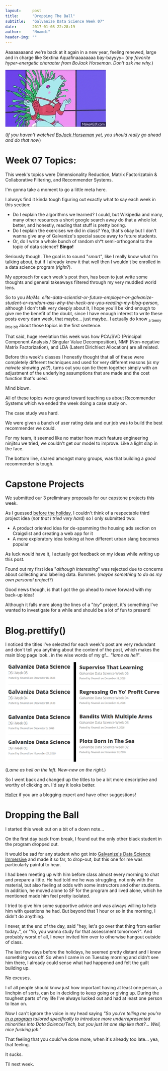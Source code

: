 ```yaml
---
layout:     post
title:      "Dropping The Ball"
subtitle:   "Galvanize Data Science Week 07"
date:       2017-01-08 22:28:19
author:     "Nnamdi"
header-img: ""
---
```


Aaaaaaaaand we're back at it again in a new year, feeling renewed, large and in charge like Sextina Aquafinaaaaaaaa bay-bayyyy~ (_my favorite hyper-energetic character from BoJack Horseman. Don't ask me why._)

![Alt](/img/Sextina_Aquafina.gif "Sextina Aquafina")

(_If you haven't watched [BoJack Horseman](https://www.netflix.com/title/70300800) yet, you should really go ahead and do that now_)

# Week 07 Topics:
This week's topics were Dimensionality Reduction, Matrix Factorizatoin & Collaborative Filtering, and Recommender Systems.

I'm gonna take a moment to go a little meta here.

I always find it kinda tough figuring out exactly what to say each week in this section:

+ Do I explain the algorithms we learned? I could, but Wikipedia and many, many other resources a short google search away do that a whole lot better, and honestly, reading that stuff is pretty boring.
+ Do I  explain the exercises we did in class? Yea, that's okay but I don't wanna give any of Galvanize's special sauce away to future students.
+ Or, do I write a whole bunch of random sh*t semi-orthogonal to the topic of data science? **Bingo!**

Seriously though. The goal is to sound "_smart_", like I really know what I'm talking about, but if I already knew it that well then I wouldn't be enrolled in a data science program (_right?_). 

My approach for each week's post then, has been to just write some thoughts and general takeaways filtered through my very muddled world lens.

So to you _Mr/Ms. elite-data-scientist-or-future-employer-or-galvanize-student-or-random-ass-why-the-heck-are-you-reading-my-blog-person_, although I don't talk very deeply about it, I hope you'll be kind enough to give me the benefit of the doubt, since I have enough interest to write these posts every darn week, that maybe... just maybe.. I actually do know <sub>a teeny little bit</sub> about those topics in the first sentence.

That said, huge revelation this week was how PCA/SVD (Principal Component Analysis / Singular Value Decomposition), NMF (Non-negative Matrix Factorization), and LDA (Latent Dirichlect Allocation) are all related.

Before this week's classes I honestly thought that all of these were completely different techniques and used for very different reasons (_is my naivete showing yet?_), turns out you can tie them together simply with an adjustment of the underlying assumptions that are made and the cost function that's used.

Mind blown.

All of these topics were geared toward teaching us about Recommender Systems which we ended the week doing a case study on.

The case study was hard.

We were given a bunch of user rating data and our job was to build the best recommender we could.

For my team, it seemed like no matter how much feature engineering ninjitsu we tried, we couldn't get our model to improve. Like a light slap in the face.

The bottom line, shared amongst many groups, was that building a _good_ recommender is tough.

# Capstone Projects

We submitted our 3 preliminary proposals for our capstone projects this week.

As I guessed [before the holiday](http://nnamdioffor.com/2016/12/25/Galvanize-Data-Science/), I couldn't think of a respectable third project idea (_not that I tried very hard_) so I only submitted two:

+ A product oriented idea for de-spamming the housing ads section on Craigslist and creating a web app for it
+ A more exploratory idea looking at how different urban slang becomes popular

As luck would have it, I actually got feedback on my ideas while writing up this post.
 
Found out my first idea "_although interesting_" was rejected due to concerns about collecting and labeling data. Bummer. (_maybe something to do as my own personal project?_)
 
Good news though, is that I got the go ahead to move forward with my back-up idea!

Although it falls more along the lines of a "_toy_" project, it's something I've wanted to investigate for a while and should be a lot of fun to present!

# Blog.prettify()

I noticed the titles I've selected for each week's post are very redundant and don't tell you anything about the content of the post, which makes the main blog page look.. in the wise words of my gf... "_lame as hell_".
 
![Alt](/img/Old_New.png "Old to New")
 
(_Lame as hell on the left. New-new on the right._)

So I went back and changed up the titles to be a bit more descriptive and worthy of clicking on. I'd say it looks better.

[Holler](http://nnamdioffor.com/contact) if you are a blogging expert and have other suggestions!

# Dropping the Ball

I started this week out on a bit of a down note...

On the first day back from break, I found out the only other black student in the program dropped out. 

It would be sad for any student who got into [Galvanize's Data Science Immersive](http://www.galvanize.com/courses/data-science/) and made it so far, to drop-out, but this one for me was particularly painful to hear.

I had been meeting up with him before class almost every morning to chat and prepare a little. He had told me he was struggling, not only with the material, but also feeling at odds with some instructors and other students. In addition, he moved alone to SF for the program and lived alone, which he mentioned made him feel pretty isolated.

I tried to give him some supportive advice and was always willing to help him with questions he had. But beyond that 1 hour or so in the morning, I didn't do anything.

I never, at the end of the day, said "hey, let's go over that thing from earlier today..", or "Yo, you wanna study for that assessment tomorrow?". And probably worst of all, I never invited him over to otherwise hangout outside of class.

The last few days before the holidays, he seemed pretty distant and I knew something was off. So when I came in on Tuesday morning and didn't see him there, I already could sense what had happened and felt the guilt building up.

No excuses.

I of all people should know just how important having at least one person, a linchpin of sorts, can be in deciding to keep going or giving up. During the toughest parts of my life I've always lucked out and had at least one person to lean on.

Now I can't ignore the voice in my head saying _"So you're telling me you're [in a program](http://nnamdioffor.com/2016/11/12/Galvanize-Airbnb/) tailored specifically to introduce more underrepresented minorities into Data Science/Tech, but you just let one slip like that?... Well, nice fucking job."_

That feeling that you could've done more, when it's already too late... yea, that feeling.

It sucks.


Til next week. 
